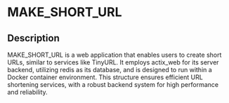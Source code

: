 # MAKE_SHORT_URL

## Description
MAKE_SHORT_URL is a web application that enables users to create short URLs, similar to services like TinyURL. It employs actix_web for its server backend, utilizing redis as its database, and is designed to run within a Docker container environment. This structure ensures efficient URL shortening services, with a robust backend system for high performance and reliability.
